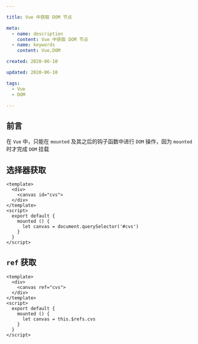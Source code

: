 ```yaml
---

title: Vue 中获取 DOM 节点

meta:
  - name: description
    content: Vue 中获取 DOM 节点
  - name: keywords
    content: Vue,DOM

created: 2020-06-10

updated: 2020-06-10

tags:
  - Vue
  - DOM

---
```


## 前言

在 `Vue` 中，只能在 `mounted` 及其之后的钩子函数中进行 `DOM` 操作，因为 `mounted` 时才完成 `DOM` 挂载

## 选择器获取

``` vue
<template>
  <div>
    <canvas id="cvs">
  </div>
</template>
<script>
  export default {
    mounted () {
      let canvas = document.querySelector('#cvs')
    }
  }
</script>
```

## `ref` 获取

``` vue
<template>
  <div>
    <canvas ref="cvs">
  </div>
</template>
<script>
  export default {
    mounted () {
      let canvas = this.$refs.cvs
    }
  }
</script>
```